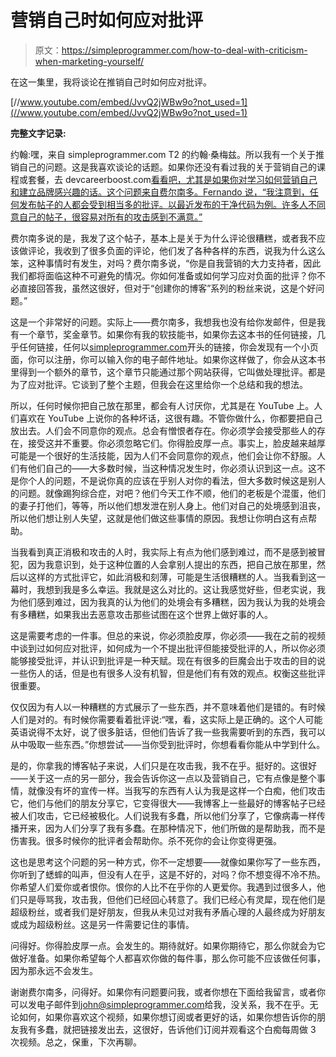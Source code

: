 # 营销自己时如何应对批评

> 原文：<https://simpleprogrammer.com/how-to-deal-with-criticism-when-marketing-yourself/>

在这一集里，我将谈论在推销自己时如何应对批评。

[//www.youtube.com/embed/JvvQ2jWBw9o?not_used=1](//www.youtube.com/embed/JvvQ2jWBw9o?not_used=1)

**完整文字记录:**

约翰:嘿，来自 simpleprogrammer.com T2 的约翰·桑梅兹。所以我有一个关于推销自己的问题。这是我喜欢谈论的话题。如果你还没有看过我的关于营销自己的课程或套餐，去 devcareerboost.com[看看吧，尤其是如果你对学习如何营销自己和建立品牌感兴趣的话。这个问题来自费尔南多。Fernando 说，“我注意到，任何发布帖子的人都会受到相当多的批评。以最近发布的干净代码为例。许多人不同意自己的帖子，很容易对所有的攻击感到不满意。”](http://devcareerboost.com)

费尔南多说的是，我发了这个帖子，基本上是关于为什么评论很糟糕，或者我不应该做评论，我收到了很多负面的评论，他们发了各种各样的东西，说我为什么这么笨，这种事情时有发生，对吗？费尔南多说，“你是自我营销的大力支持者，因此我们都将面临这种不可避免的情况。你如何准备或如何学习应对负面的批评？你不必直接回答我，虽然这很好，但对于“创建你的博客”系列的粉丝来说，这是个好问题。”

这是一个非常好的问题。实际上——费尔南多，我想我也没有给你发邮件，但是我有一个章节，奖金章节。如果你有我的软技能书，如果你去这本书的任何链接，几乎任何链接，任何以[simpleprogrammer.com](https://simpleprogrammer.com)开头的链接，你会发现有一个小页面，你可以注册，你可以输入你的电子邮件地址。如果你这样做了，你会从这本书里得到一个额外的章节，这个章节只能通过那个网站获得，它叫做处理批评。都是为了应对批评。它谈到了整个主题，但我会在这里给你一个总结和我的想法。

所以，任何时候你把自己放在那里，都会有人讨厌你，尤其是在 YouTube 上。人们喜欢在 YouTube 上说你的各种坏话，这很有趣。不管你做什么，你都要把自己放出去。人们会不同意你的观点。总会有憎恨者存在。你必须学会接受那些人的存在，接受这并不重要。你必须忽略它们。你得脸皮厚一点。事实上，脸皮越来越厚可能是一个很好的生活技能，因为人们不会同意你的观点，他们会让你不舒服。人们有他们自己的——大多数时候，当这种情况发生时，你必须认识到这一点。这不是你个人的问题，不是说你真的应该在乎别人对你的看法，但大多数时候这是别人的问题。就像踢狗综合症，对吧？他们今天工作不顺，他们的老板是个混蛋，他们的妻子打他们，等等，所以他们想发泄在别人身上。他们对自己的处境感到沮丧，所以他们想让别人失望，这就是他们做这些事情的原因。我想让你明白这有点帮助。

当我看到真正消极和攻击的人时，我实际上有点为他们感到难过，而不是感到被冒犯，因为我意识到，处于这种位置的人会拿别人提出的东西，把自己放在那里，然后以这样的方式批评它，如此消极和刻薄，可能是生活很糟糕的人。当我看到这一幕时，我想到我是多么幸运。我就是这么对比的。这让我感觉好些，但老实说，我为他们感到难过，因为我真的认为他们的处境会有多糟糕，因为我认为我的处境会有多糟糕，如果我出去恶意攻击那些试图在这个世界上做好事的人。

这是需要考虑的一件事。但总的来说，你必须脸皮厚，你必须——我在之前的视频中谈到过如何应对批评，如何成为一个不提出批评但能接受批评的人，所以你必须能够接受批评，并认识到批评是一种天赋。现在有很多的巨魔会出于攻击的目的说一些伤人的话，但是也有很多人没有机智，但是他们有有效的观点。权衡这些批评很重要。

仅仅因为有人以一种糟糕的方式展示了一些东西，并不意味着他们是错的。有时候人们是对的。有时候你需要看着批评说:“嘿，看，这实际上是正确的。这个人可能英语说得不太好，说了很多脏话，但他们告诉了我一些我需要听到的东西，我可以从中吸取一些东西。”你想尝试——当你受到批评时，你想看看你能从中学到什么。

是的，你拿我的博客帖子来说，人们只是在攻击我，我不在乎。挺好的。这很好——关于这一点的另一部分，我会告诉你这一点以及营销自己，它有点像是整个事情，就像没有坏的宣传一样。当我写的东西有人认为我是这样一个白痴，他们攻击它，他们与他们的朋友分享它，它变得很大——我博客上一些最好的博客帖子已经被人们攻击，它已经被极化。人们说我有多蠢，所以他们分享了，它像病毒一样传播开来，因为人们分享了我有多蠢。在那种情况下，他们所做的是帮助我，而不是伤害我。很多时候你的批评者会帮助你。杀不死你的会让你变得更强。

这也是思考这个问题的另一种方式，你不一定想要——就像如果你写了一些东西，你听到了蟋蟀的叫声，但没有人在乎，这是不好的，对吗？你不想变得不冷不热。你希望人们爱你或者恨你。恨你的人比不在乎你的人更爱你。我遇到过很多人，他们只是辱骂我，攻击我，但他们已经回心转意了。我们已经心有灵犀，现在他们是超级粉丝，或者我们是好朋友，但我从未见过对我有矛盾心理的人最终成为好朋友或成为超级粉丝。这是另一件需要记住的事情。

问得好。你得脸皮厚一点。会发生的。期待就好。如果你期待它，那么你就会为它做好准备。如果你希望每个人都喜欢你做的每件事，那么你可能不应该做任何事，因为那永远不会发生。

谢谢费尔南多，问得好。如果你有问题要问我，或者你想在下面给我留言，或者你可以发电子邮件到[john@simpleprogrammer.com](mailto:john@simpleprogrammer.com)给我，没关系，我不在乎。无论如何，如果你喜欢这个视频，如果你想订阅或者更好的话，如果你想告诉你的朋友我有多蠢，就把链接发出去，这很好，告诉他们订阅并观看这个白痴每周做 3 次视频。总之，保重，下次再聊。